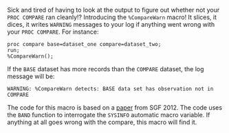 Sick and tired of having to look at the output to figure out whether not your `PROC COMPARE` ran cleanly!? Introducing the `%CompareWarn` macro! It slices, it dices, it writes `WARNING` messages to your log if anything went wrong with your `PROC COMPARE`. For instance:
```
proc compare base=dataset_one compare=dataset_two;
run;
%CompareWarn();
```
If the `BASE` dataset has more records than the `COMPARE` dataset, the log message will be:
```
WARNING: %CompareWarn detects: BASE data set has observation not in COMPARE
```
The code for this macro is based on a [paper](http://support.sas.com/resources/papers/proceedings12/063-2012.pdf) from SGF 2012. The code uses the `BAND` function to interrogate the `SYSINFO` automatic macro variable. If anything at all goes wrong with the compare, this macro will find it.
